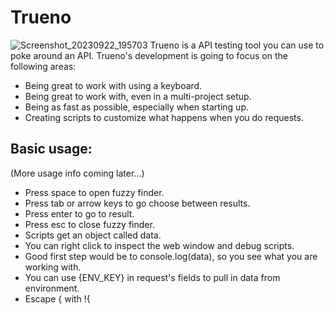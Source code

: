 # Trueno
![Screenshot_20230922_195703](https://github.com/Katajisto/trueno/assets/24441325/de0bbe65-2fa7-4a51-8ed8-f408844da7ad)
Trueno is a API testing tool you can use to poke around an API. Trueno's development is going to focus on the following areas:
- Being great to work with using a keyboard.
- Being great to work with, even in a multi-project setup.
- Being as fast as possible, especially when starting up.
- Creating scripts to customize what happens when you do requests.

## Basic usage:
(More usage info coming later...)
- Press space to open fuzzy finder.
- Press tab or arrow keys to go choose between results.
- Press enter to go to result.
- Press esc to close fuzzy finder.
- Scripts get an object called data.
- You can right click to inspect the web window and debug scripts.
- Good first step would be to console.log(data), so you see what you are working with.
- You can use {ENV_KEY} in request's fields to pull in data from environment.
- Escape { with !{
